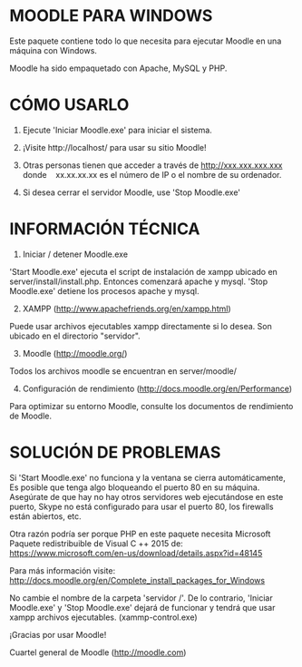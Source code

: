 MOODLE PARA WINDOWS
==================

Este paquete contiene todo lo que necesita para ejecutar Moodle en una máquina con Windows.

Moodle ha sido empaquetado con Apache, MySQL y PHP.




CÓMO USARLO
=============

1. Ejecute 'Iniciar Moodle.exe' para iniciar el sistema.

2. ¡Visite http://localhost/ para usar su sitio Moodle!

3. Otras personas tienen que acceder a través de http://xxx.xxx.xxx.xxx donde
   xx.xx.xx.xx es el número de IP o el nombre de su ordenador.

4. Si desea cerrar el servidor Moodle, use 'Stop Moodle.exe'




INFORMACIÓN TÉCNICA
=====================

1. Iniciar / detener Moodle.exe

'Start Moodle.exe' ejecuta el script de instalación de xampp
ubicado en server/install/install.php. Entonces comenzará apache y mysql.
'Stop Moodle.exe' detiene los procesos apache y mysql.


2. XAMPP (http://www.apachefriends.org/en/xampp.html)

Puede usar archivos ejecutables xampp directamente si lo desea. Son
ubicado en el directorio "servidor".
 

3. Moodle (http://moodle.org/)

Todos los archivos moodle se encuentran en server/moodle/


4. Configuración de rendimiento (http://docs.moodle.org/en/Performance)

Para optimizar su entorno Moodle, consulte los documentos de rendimiento de Moodle.




SOLUCIÓN DE PROBLEMAS
===============

Si 'Start Moodle.exe' no funciona y la ventana se cierra automáticamente,
Es posible que tenga algo bloqueando el puerto 80 en su máquina. Asegúrate de que hay
no hay otros servidores web ejecutándose en este puerto, Skype no está configurado
para usar el puerto 80, los firewalls están abiertos, etc.

Otra razón podría ser porque PHP en este paquete necesita Microsoft
Paquete redistribuible de Visual C ++ 2015 de:
https://www.microsoft.com/en-us/download/details.aspx?id=48145

Para más información visite:
http://docs.moodle.org/en/Complete_install_packages_for_Windows

No cambie el nombre de la carpeta 'servidor /'. De lo contrario, 'Iniciar Moodle.exe' y
'Stop Moodle.exe' dejará de funcionar y tendrá que usar xampp
archivos ejecutables. (xammp-control.exe)



¡Gracias por usar Moodle!

Cuartel general de Moodle (http://moodle.com)